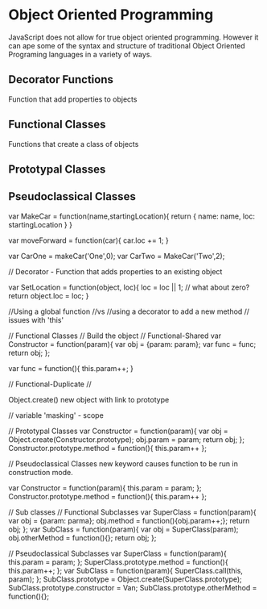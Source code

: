 # Object Oriented Programming
JavaScript does not allow for true object oriented programming. However it can ape some of the syntax and structure of traditional Object Oriented Programing languages in a variety of ways.

## Decorator Functions
Function that add properties to objects

## Functional Classes
Functions that create a class of objects

## Prototypal Classes


## Pseudoclassical Classes


var MakeCar = function(name,startingLocation){
  return {
    name: name,
    loc: startingLocation
  }
}

var moveForward = function(car){
  car.loc += 1;
}

var CarOne = makeCar('One',0);
var CarTwo = MakeCar('Two',2);

// Decorator - Function that adds properties to an existing object

var SetLocation = function(object, loc){
  loc = loc || 1; // what about zero?
  return object.loc = loc;
}

//Using a global function
//vs
//using a decorator to add a new method
// issues with 'this'

// Functional Classes
// Build the object
// Functional-Shared
var Constructor = function(param){
  var obj = {param: param};
  var func = func;
  return obj;
};

var func = function(){
  this.param++;
}

// Functional-Duplicate
//

Object.create() new object with link to prototype

// variable 'masking' - scope

// Prototypal Classes
var Constructor = function(param){
  var obj = Object.create(Constructor.prototype);
  obj.param = param;
  return obj;
};
Constructor.prototype.method = function(){ this.param++ };

// Pseudoclassical Classes
new keyword causes function to be run in construction mode.

var Constructor = function(param){
  this.param = param;
};
Constructor.prototype.method = function(){ this.param++ };


// Sub classes
// Functional Subclasses
var SuperClass = function(param){
  var obj = {param: parma};
  obj.method = function(){obj.param++;};
  return obj;
};
var SubClass = function(param){
  var obj = SuperClass(param);
  obj.otherMethod = function(){};
  return obj;
};

// Pseudoclassical Subclasses
var SuperClass = function(param){
  this.param = param;
};
SuperClass.prototype.method = function(){
  this.param++;
};
var SubClass = function(param){
  SuperClass.call(this, param);
};
SubClass.prototype = Object.create(SuperClass.prototype);
SubClass.prototype.constructor = Van;
SubClass.prototype.otherMethod = function(){};